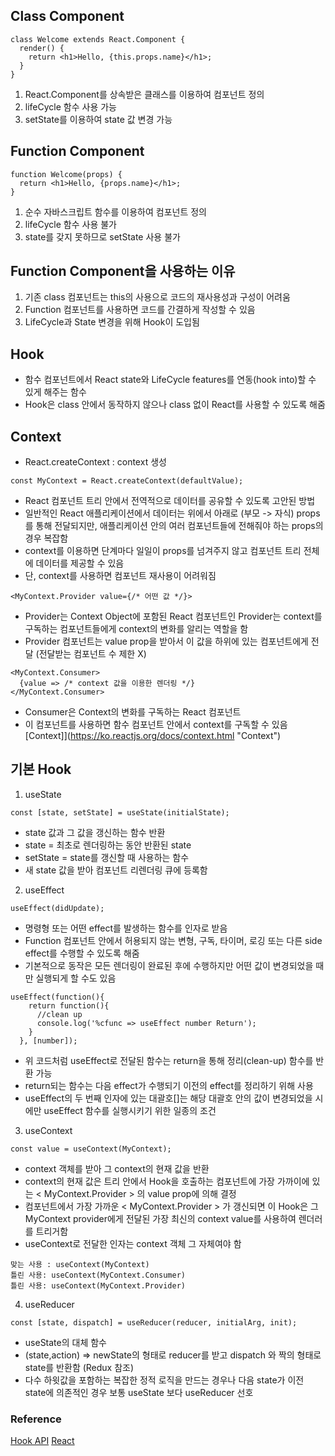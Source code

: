 ## Class Component
```
class Welcome extends React.Component {
  render() {
    return <h1>Hello, {this.props.name}</h1>;
  }
}
```
1. React.Component를 상속받은 클래스를 이용하여 컴포넌트 정의
2. lifeCycle 함수 사용 가능
3. setState를 이용하여 state 값 변경 가능


## Function Component
```
function Welcome(props) {
  return <h1>Hello, {props.name}</h1>;
}
```
1. 순수 자바스크립트 함수를 이용하여 컴포넌트 정의
2. lifeCycle 함수 사용 불가
3. state를 갖지 못하므로 setState 사용 불가


## Function Component을 사용하는 이유
1. 기존 class 컴포넌트는 this의 사용으로 코드의 재사용성과 구성이 어려움
2. Function 컴포넌트를 사용하면 코드를 간결하게 작성할 수 있음
3. LifeCycle과 State 변경을 위해 Hook이 도입됨


## Hook
* 함수 컴포넌트에서 React state와 LifeCycle features를 연동(hook into)할 수 있게 해주는 함수
* Hook은 class 안에서 동작하지 않으나 class 없이 React를 사용할 수 있도록 해줌


## Context
* React.createContext : context 생성
```
const MyContext = React.createContext(defaultValue);

```
* React 컴포넌트 트리 안에서 전역적으로 데이터를 공유할 수 있도록 고안된 방법
* 일반적인 React 애플리케이션에서 데이터는 위에서 아래로 (부모 -> 자식) props를 통해 전달되지만, 애플리케이션 안의 여러 컴포넌트들에 전해줘야 하는 props의 경우 복잡함
* context를 이용하면 단계마다 일일이 props를 넘겨주지 않고 컴포넌트 트리 전체에 데이터를 제공할 수 있음
* 단, context를 사용하면 컴포넌트 재사용이 어려워짐
```
<MyContext.Provider value={/* 어떤 값 */}>
```
* Provider는 Context Object에 포함된 React 컴포넌트인 Provider는 context를 구독하는 컴포넌트들에게 context의 변화를 알리는 역할을 함
* Provider 컴포넌트는 value prop을 받아서 이 값을 하위에 있는 컴포넌트에게 전달 (전달받는 컴포넌트 수 제한 X)
```
<MyContext.Consumer>
  {value => /* context 값을 이용한 렌더링 */}
</MyContext.Consumer>
```
* Consumer은 Context의 변화를 구독하는 React 컴포넌트
* 이 컴포넌트를 사용하면 함수 컴포넌트 안에서 context를 구독할 수 있음
[Context]](https://ko.reactjs.org/docs/context.html "Context")

## 기본 Hook

1. useState
```
const [state, setState] = useState(initialState);
```
* state 값과 그 값을 갱신하는 함수 반환
* state = 최초로 렌더링하는 동안 반환된 state
* setState = state를 갱신할 때 사용하는 함수
* 새 state 값을 받아 컴포넌트 리렌더링 큐에 등록함

2. useEffect
```
useEffect(didUpdate);
```
* 명령형 또는 어떤 effect를 발생하는 함수를 인자로 받음
* Function 컴포넌트 안에서 허용되지 않는 변형, 구독, 타이머, 로깅 또는 다른 side effect를 수행할 수 있도록 해줌
* 기본적으로 동작은 모든 렌더링이 완료된 후에 수행하지만 어떤 값이 변경되었을 때만 실행되게 할 수도 있음
```
useEffect(function(){
    return function(){
      //clean up
      console.log('%cfunc => useEffect number Return');
    }
  }, [number]);
```
* 위 코드처럼 useEffect로 전달된 함수는 return을 통해 정리(clean-up) 함수를 반환 가능
* return되는 함수는 다음 effect가 수행되기 이전의 effect를 정리하기 위해 사용
* useEffect의 두 번째 인자에 있는 대괄호[]는 해당 대괄호 안의 값이 변경되었을 시에만 useEffect 함수를 실행시키기 위한 일종의 조건

3. useContext
```
const value = useContext(MyContext);
```
* context 객체를 받아 그 context의 현재 값을 반환
* context의 현재 값은 트리 안에서 Hook을 호출하는 컴포넌트에 가장 가까이에 있는 < MyContext.Provider > 의 value prop에 의해 결정
* 컴포넌트에서 가장 가까운 < MyContext.Provider > 가 갱신되면 이 Hook은 그 MyContext provider에게 전달된 가장 최신의 context value를 사용하여 렌더러를 트리거함
* useContext로 전달한 인자는 context 객체 그 자체여야 함
```
맞는 사용 : useContext(MyContext)
틀린 사용: useContext(MyContext.Consumer)
틀린 사용: useContext(MyContext.Provider)
```

4. useReducer
```
const [state, dispatch] = useReducer(reducer, initialArg, init);
```
* useState의 대체 함수
* (state,action) => newState의 형태로 reducer를 받고 dispatch 와 짝의 형태로 state를 반환함 (Redux 참조)
* 다수 하윗값을 포함하는 복잡한 정적 로직을 만드는 경우나 다음 state가 이전 state에 의존적인 경우 보통 useState 보다 useReducer 선호


### Reference
[Hook API](https://ko.reactjs.org/docs/hooks-reference.html "Hook API")
[React](https://ko.reactjs.org/docs/state-and-lifecycle.html "React")
